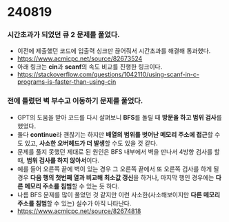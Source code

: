 # 240819

### 시간초과가 되었던 **큐 2** 문제를 풀었다.
- 이전에 제출했던 코드에 입출력 싱크만 끊어줘서 시간초과를 해결해 통과했다.
- https://www.acmicpc.net/source/82673524
- 아래 링크는 **cin**과 **scanf**의 속도 비교를 진행한 링크이다.
- https://stackoverflow.com/questions/1042110/using-scanf-in-c-programs-is-faster-than-using-cin


### 전에 틀렸던 **벽 부수고 이동하기** 문제를 풀었다.
- GPT의 도움을 받아 코드를 다시 살펴보니 **BFS**를 돌릴 때 **방문을 하고 범위 검사**를 했었다.
- 둘다 **continue**라 괜찮기는 하지만 **배열의 범위를 벗어난 메모리 주소에 접근**할 수도 있고, **사소한 오버헤드가 더 발생**할 수도 있을 것 같다.
- 문제를 풀지 못했던 제대로 된 원인은 BFS 내부에서 벽을 만나서 4방향 검사를 할 때, **범위 검사를 하지 않아서**이다.
- 예를 들어 오른쪽 끝에 벽이 있는 경우 그 오른쪽 끝에서 또 오른쪽 검사를 하게 될 경우 **다음 행의 첫번째 열과 비교해 최소값 갱신**을 하거나, 마지막 행인 경우에는 **다른 메모리 주소를 침범**할 수 있는 듯 하다. 
- 나름 BFS 문제를 많이 풀었던 것 같지만 이런 사소한(사소해보이지만 **다른 메모리 주소를 침범**할 수 있는) 실수가 아직 나타난다. 
- https://www.acmicpc.net/source/82674818
